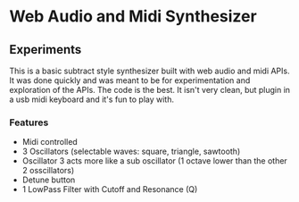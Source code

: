 # Web Audio and Midi Synthesizer
## Experiments

This is a basic subtract style synthesizer built with web audio and midi APIs.
It was done quickly and was meant to be for experimentation and exploration of the APIs.
The code is the best. It isn't very clean, but plugin in a usb midi keyboard and it's fun to play with.

### Features
- Midi controlled
- 3 Oscillators (selectable waves:  square, triangle, sawtooth)
- Oscillator 3 acts more like a sub oscillator (1 octave lower than the other 2 osscillators)
- Detune button
- 1 LowPass Filter with Cutoff and Resonance (Q)
